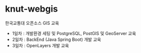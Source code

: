# knut-webgis
한국교통대 오픈소스 GIS 교육
- 1일차 : 개발환경 세팅 및 PostgreSQL, PostGIS 및 GeoServer 교육
- 2일차 : BackEnd (Java Spring Boot) 개발 교육
- 3일차 : OpenLayers 개발 교육